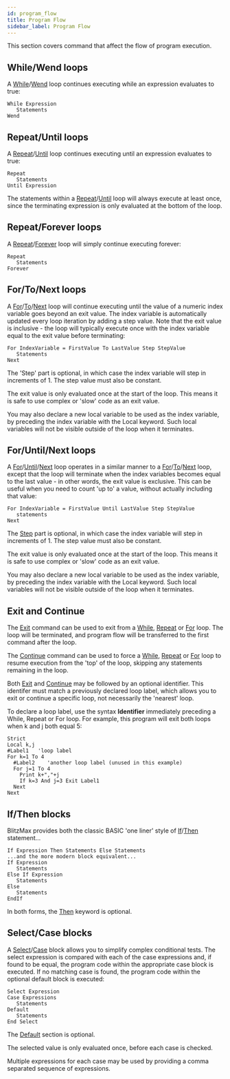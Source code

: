 ```yaml
---
id: program_flow
title: Program Flow
sidebar_label: Program Flow
---
```


This section covers command that affect the flow of program execution.

## While/Wend loops
A [While]/[Wend] loop continues executing while an expression evaluates to true:
```
While Expression
   Statements
Wend
```

## Repeat/Until loops
A [Repeat]/[Until] loop continues executing until an expression evaluates to true:
```
Repeat
   Statements
Until Expression
```
The statements within a [Repeat]/[Until] loop will always execute at least once, since the
terminating expression is only evaluated at the bottom of the loop.

## Repeat/Forever loops
A [Repeat]/[Forever] loop will simply continue executing forever:
```
Repeat
   Statements
Forever
```

## For/To/Next loops
A [For]/[To]/[Next] loop will continue executing until the value of a numeric index variable goes
beyond an exit value. The index variable is automatically updated every loop iteration by adding a step
value. Note that the exit value is inclusive - the loop will typically execute once with the index variable
equal to the exit value before terminating:
```
For IndexVariable = FirstValue To LastValue Step StepValue
   Statements
Next
```
The 'Step' part is optional, in which case the index variable will step in increments of 1. The step
value must also be constant.

The exit value is only evaluated once at the start of the loop. This means it is safe to use complex
or 'slow' code as an exit value.

You may also declare a new local variable to be used as the index variable, by preceding the index variable
with the Local keyword. Such local variables will not be visible outside of the loop when it terminates.


## For/Until/Next loops
A [For]/[Until]/[Next] loop operates in a similar manner to a [For]/[To]/[Next] loop, except that the loop will
terminate when the index variables becomes equal to the last value - in other words, the exit value is exclusive.
This can be useful when you need to count 'up to' a value, without actually including that value:
```
For IndexVariable = FirstValue Until LastValue Step StepValue
   statements
Next
```
The [Step] part is optional, in which case the index variable will step in increments of 1. The step
value must also be constant.

The exit value is only evaluated once at the start of the loop. This means it is safe to use complex or
'slow' code as an exit value.

You may also declare a new local variable to be used as the index variable, by preceding the index variable
with the Local keyword. Such local variables will not be visible outside of the loop when it terminates.

## Exit and Continue
The [Exit] command can be used to exit from a [While], [Repeat] or [For] loop. The loop will be terminated, and program
flow will be transferred to the first command after the loop.

The [Continue] command can be used to force a [While], [Repeat] or [For] loop to resume execution from the 'top'
of the loop, skipping any statements remaining in the loop.

Both [Exit] and [Continue] may be followed by an optional identifier. This identifer must match a previously
declared loop label, which allows you to exit or continue a specific loop, not necessarily the 'nearest' loop.

To declare a loop label, use the syntax **Identifier** immediately preceding a While, Repeat or For loop.
For example, this program will exit both loops when k and j both equal 5:
```blitzmax
Strict
Local k,j
#Label1   'loop label
For k=1 To 4
  #Label2    'another loop label (unused in this example)
  For j=1 To 4
    Print k+","+j
    If k=3 And j=3 Exit Label1
  Next
Next
```

## If/Then blocks
BlitzMax provides both the classic BASIC 'one liner' style of [If]/[Then] statement...
```
If Expression Then Statements Else Statements
...and the more modern block equivalent...
If Expression
   Statements
Else If Expression
   Statements
Else
   Statements
EndIf
```
In both forms, the [Then] keyword is optional.

## Select/Case blocks
A [Select]/[Case] block allows you to simplify complex conditional tests. The select expression is
compared with each of the case expressions and, if found to be equal, the program code within the
appropriate case block is executed. If no matching case is found, the program code within the optional
default block is executed:
```
Select Expression
Case Expressions
   Statements
Default
   Statements
End Select
```
The [Default] section is optional.

The selected value is only evaluated once, before each case is checked.

Multiple expressions for each case may be used by providing a comma separated sequence of expressions.

[While]: ../../api/brl/brl.blitz/#while
[Wend]: ../../api/brl/brl.blitz/#wend
[Repeat]: ../../api/brl/brl.blitz/#repeat
[Until]: ../../api/brl/brl.blitz/#until
[Forever]: ../../api/brl/brl.blitz/#forever
[For]: ../../api/brl/brl.blitz/#for
[To]: ../../api/brl/brl.blitz/#to
[Next]: ../../api/brl/brl.blitz/#next
[Until]: ../../api/brl/brl.blitz/#until
[Step]: ../../api/brl/brl.blitz/#step
[Exit]: ../../api/brl/brl.blitz/#exit
[Continue]: ../../api/brl/brl.blitz/#continue
[If]: ../../api/brl/brl.blitz/#if
[Then]: ../../api/brl/brl.blitz/#then
[Select]: ../../api/brl/brl.blitz/#select
[Case]: ../../api/brl/brl.blitz/#case
[Default]: ../../api/brl/brl.blitz/#default
